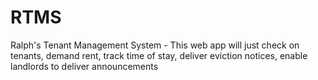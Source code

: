 # RTMS
Ralph's Tenant Management System - This web app will just check on tenants, demand rent, track time of stay, deliver eviction notices, enable landlords to deliver announcements
